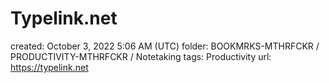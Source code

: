 # Typelink.net

created: October 3, 2022 5:06 AM (UTC)
folder: BOOKMRKS-MTHRFCKR / PRODUCTIVITY-MTHRFCKR / Notetaking
tags: Productivity
url: https://typelink.net